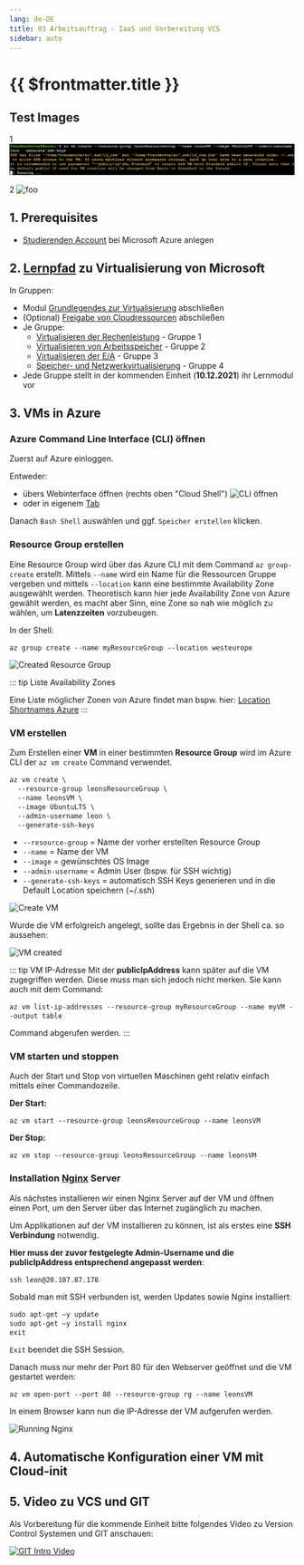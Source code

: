 ```yaml
---
lang: de-DE
title: 03 Arbeitsauftrag - IaaS und Vorbereitung VCS
sidebar: auto
---
```


# {{ $frontmatter.title }}

## Test Images

1
![An image](./img/create_vm.png)

2
<img :src="$withBase('./img/create_vm.png')" alt="foo">


## 1. Prerequisites
- [Studierenden Account](https://azure.microsoft.com/de-de/free/students/) bei Microsoft Azure anlegen

## 2. [Lernpfad](https://docs.microsoft.com/de-de/learn/paths/cmu-cloud-computing-how-cloud-works/) zu Virtualisierung von Microsoft
In Gruppen:
- Modul [Grundlegendes zur Virtualisierung](https://docs.microsoft.com/de-de/learn/modules/cmu-virtualization-developer/) abschließen
- (Optional) [Freigabe von Cloudressourcen](https://docs.microsoft.com/de-de/learn/modules/cmu-share-cloud-resources/) abschließen
- Je Gruppe:
  - [Virtualisieren der Rechenleistung](https://docs.microsoft.com/de-de/learn/modules/cmu-virtualize-computing-power/) - Gruppe 1
  - [Virtualisieren von Arbeitsspeicher](https://docs.microsoft.com/de-de/learn/modules/cmu-virtualize-memory/) - Gruppe 2
  - [Virtualisieren der E/A](https://docs.microsoft.com/de-de/learn/modules/cmu-virtualize-input-output/) - Gruppe 3
  - [Speicher- und Netzwerkvirtualisierung](https://docs.microsoft.com/de-de/learn/modules/cmu-storage-network-virtualization/) - Gruppe 4
- Jede Gruppe stellt in der kommenden Einheit (**10.12.2021**) ihr Lernmodul vor

## 3. VMs in Azure

### Azure Command Line Interface (CLI) öffnen
Zuerst auf Azure einloggen. 

Entweder:
- übers Webinterface öffnen (rechts oben "Cloud Shell")
![CLI öffnen](/img/open_cli.png)
- oder in eigenem [Tab](https://shell.azure.com/bash)

Danach `Bash Shell` auswählen und ggf. `Speicher erstellen` klicken. 

### Resource Group erstellen

Eine Resource Group wird über das Azure CLI mit dem Command `az group-create` erstellt. Mittels `--name` wird ein Name für die Ressourcen Gruppe vergeben und mittels `--location` kann eine bestimmte Availability Zone ausgewählt werden. Theoretisch kann hier jede Availability Zone von Azure gewählt werden, es macht aber Sinn, eine Zone so nah wie möglich zu wählen, um **Latenzzeiten** vorzubeugen.

In der Shell:
``` shell
az group create --name myResourceGroup --location westeurope
```

![Created Resource Group](/img/create_resource_group.png)


::: tip Liste Availability Zones

Eine Liste möglicher Zonen von Azure findet man bspw. hier: [Location Shortnames Azure](https://azuretracks.com/2021/04/current-azure-region-names-reference/)
:::

### VM erstellen
Zum Erstellen einer **VM** in einer bestimmten **Resource Group** wird im Azure CLI der `az vm create` Command verwendet. 

``` shell
az vm create \
  --resource-group leonsResourceGroup \
  --name leonsVM \
  --image UbuntuLTS \
  --admin-username leon \
  --generate-ssh-keys
```
  * `--resource-group` = Name der vorher erstellten Resource Group
  * `--name` = Name der VM
  * `--image` = gewünschtes OS Image
  * `--admin-username` = Admin User (bspw. für SSH wichtig)
  * `--generate-ssh-keys` = automatisch SSH Keys generieren und in die Default Location speichern (~/.ssh)


![Create VM](/img/create_vm.png)

Wurde die VM erfolgreich angelegt, sollte das Ergebnis in der Shell ca. so aussehen:

![VM created](/img/create_vm_success.png)

::: tip VM IP-Adresse
  Mit der **publicIpAddress** kann später auf die VM zugegriffen werden. Diese muss man sich jedoch nicht merken. Sie kann auch mit dem Command:
  ``` shell
  az vm list-ip-addresses --resource-group myResourceGroup --name myVM --output table
  ``` 
  Command abgerufen werden.
:::

### VM starten und stoppen

Auch der Start und Stop von virtuellen Maschinen geht relativ einfach mittels einer Commandozeile.

**Der Start:**
```shell
az vm start --resource-group leonsResourceGroup --name leonsVM
```

**Der Stop:**
``` shell
az vm stop --resource-group leonsResourceGroup --name leonsVM
```

### Installation [Nginx](https://nginx.org/) Server
Als nächstes installieren wir einen Nginx Server auf der VM und öffnen einen Port, um den Server über das Internet zugänglich zu machen.

Um Applikationen auf der VM installieren zu können, ist als erstes eine **SSH Verbindung** notwendig. 

**Hier muss der zuvor festgelegte Admin-Username und die publicIpAddress entsprechend angepasst werden**:
```shell
ssh leon@20.107.87.178
```

Sobald man mit SSH verbunden ist, werden Updates sowie Nginx installiert:

```shell
sudo apt-get –y update
sudo apt-get –y install nginx
exit
```
`Exit` beendet die SSH Session.

Danach muss nur mehr der Port 80 für den Webserver geöffnet und die VM gestartet werden:

```shell
az vm open-port --port 80 --resource-group rg --name leonsVM
```
In einem Browser kann nun die IP-Adresse der VM aufgerufen werden. 

![Running Nginx](/img/nginx_preview.png)

## 4. Automatische Konfiguration einer VM mit Cloud-init

## 5. Video zu VCS und GIT
Als Vorbereitung für die kommende Einheit bitte folgendes Video zu Version Control Systemen und GIT anschauen: 

[![GIT Intro Video](https://img.youtube.com/vi/8JJ101D3knE/0.jpg)](https://www.youtube.com/watch?v=8JJ101D3knE)